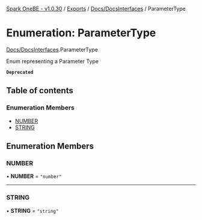 [Spark OneBE - v1.0.30](../README.md) / [Exports](../modules.md) / [Docs/DocsInterfaces](../modules/Docs_DocsInterfaces.md) / ParameterType

# Enumeration: ParameterType

[Docs/DocsInterfaces](../modules/Docs_DocsInterfaces.md).ParameterType

Enum representing a Parameter Type

**`Deprecated`**

## Table of contents

### Enumeration Members

- [NUMBER](Docs_DocsInterfaces.ParameterType.md#number)
- [STRING](Docs_DocsInterfaces.ParameterType.md#string)

## Enumeration Members

### NUMBER

• **NUMBER** = ``"number"``

___

### STRING

• **STRING** = ``"string"``
